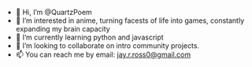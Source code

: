 - 👋 Hi, I’m @QuartzPoem
- 👀 I’m interested in anime, turning facests of life into games, constantly expanding my brain capacity
- 🌱 I’m currently learning python and javascript
- 💞️ I’m looking to collaborate on intro community projects.
- 📫 You can reach me by email: jay.r.ross0@gmail.com 

<!---
I am a CS newer graduate that is trying to feel like a CS graduate if that makes sense. I want to gain knowledge and explore my interests in this safe-ish space. 
Thanks for coming here and I hope to peak your interest 
--->
